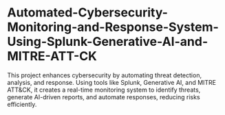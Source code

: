 # Automated-Cybersecurity-Monitoring-and-Response-System-Using-Splunk-Generative-AI-and-MITRE-ATT-CK
This project enhances cybersecurity by automating threat detection, analysis, and response. Using tools like Splunk, Generative AI, and MITRE ATT&amp;CK, it creates a real-time monitoring system to identify threats, generate AI-driven reports, and automate responses, reducing risks efficiently.
